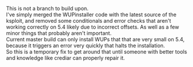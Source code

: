 This is not a branch to build upon.<br/>
I've simply merged the WUPinstaller code with the latest source of the ksploit, and removed some conditionals and error checks that aren't working correctly on 5.4 likely due to incorrect offsets. As well as a few minor things that probably aren't important.<br/>
Current master build can only install WUPs that that are very small on 5.4, because it triggers an error very quickly that halts the installation.<br/>
So this is a temporary fix to get around that until someone with better tools and knowledge like crediar can properly repair it.<br/>